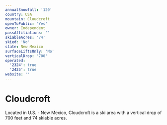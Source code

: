 ```yaml
---
annualSnowfall: '120'
country: USA
mountain: Cloudcroft
openToPublic: 'Yes'
owner: Independent
passAffiliations: ''
skiableAcres: '74'
skied: 'No'
state: New Mexico
surfaceLiftsOnly: 'No'
verticalDrop: '700'
operated:
  '2324': true
  '2425': true
website: ''
---
```



# Cloudcroft

Located in U.S. - New Mexico, Cloudcroft is a ski area with a vertical drop of 700 feet and 74 skiable acres.
